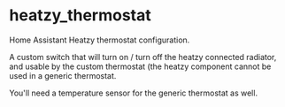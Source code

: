 # heatzy_thermostat
Home Assistant Heatzy thermostat configuration.

A custom switch that will turn on / turn off the heatzy connected radiator, and usable by the custom thermostat (the heatzy component cannot be used in a generic thermostat.

You'll need a temperature sensor for the generic thermostat as well.
